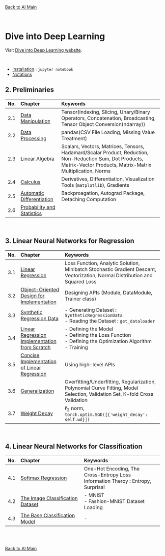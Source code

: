 [Back to AI Main](../../README.md)

<br>

# Dive into Deep Learning
Visit [Dive into Deep Learning website](https://d2l.ai/index.html).

<br>

- [Installation](ch00/01/note.md) : ```jupyter notebook```
- [Notations](ch00/02/note.md)

## 2. Preliminaries
|No.|Chapter|Keywords|
|:-:|:------|:-------|
|2.1|[Data Manipulation](./ch02/01/note.md)|Tensor(Indexing, Slicing, Unary/Binary Operators, Concatenation, Broadcasting, Tensor Object Conversion(ndarray))|
|2.2|[Data Processing](./ch02/02/note.md)|pandas(CSV File Loading, Missing Value Treatment)|
|2.3|[Linear Algebra](./ch02/03/note.md)|Scalars, Vectors, Matrices, Tensors, Hadamard/Scalar Product, Reduction, Non-Reduction Sum, Dot Products, Matrix-Vector Products, Matrix-Matrix Multiplication, Norms|
|2.4|[Calculus](./ch02/04/note.md)|Derivatives, Differentiation, Visualization Tools (```matplotlib```), Gradients|
|2.5|[Automatic Differentiation](./ch02/05/note.md)|Backproagation, Autograd Package, Detaching Computation|
|2.6|[Probability and Statistics](./ch02/06/note.md)||

<br>

## 3. Linear Neural Networks for Regression
|No.|Chapter|Keywords|
|:-:|:------|:-------|
|3.1|[Linear Regression](./ch03/01/note.md)|Loss Function, Analytic Solution, Minibatch Stochastic Gradient Descent, Vectorization, Normal Distribution and Squared Loss|
|3.2|[Object-Oriented Design for Implementation](./ch03/02/note.md)|Designing APIs (Module, DataModule, Trainer class)|
|3.3|[Synthetic Regression Data](./ch03/03/note.md)|- Generating Dataset : ```SyntheticRegressionData``` <br> - Reading the Dataset : ```get_dataloader``` |
|3.4|[Linear Regression Implementation from Scratch](./ch03/04/note.md)|- Defining the Model<br>- Defining the Loss Function<br>- Defining the Optimization Algorithm<br>- Training|
|3.5|[Concise Implementation of Linear Regression](./ch03/05/note.md)|Using high-level APIs|
|3.6|[Generalization](./ch03/06/note.md)|Overfitting/Underfitting, Regularization, Polynomial Curve Fitting, Model Selection, Validation Set, K-fold Cross Validation|
|3.7|[Weight Decay](./ch03/07/note.md)|$\ell_2$ norm, ```torch.optim.SGD([{'weight_decay': self.wd}])```|

<br>

## 4. Linear Neural Networks for Classification
|No.|Chapter|Keywords|
|:-:|:------|:-------|
|4.1|[Softmax Regression](./ch04/01/note.md)|One-Hot Encoding, The Cross-Entropy Loss <br>Information Theroy : Entropy, Surprisal|
|4.2|[The Image Classification Dataset](./ch04/02/note.md)|- MNIST <br> - Fashion-MNIST Dataset Loading|
|4.3|[The Base Classification Model](./ch04/03/note.md)|- |



<br><br>

[Back to AI Main](../../README.md)